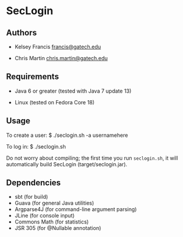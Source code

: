 SecLogin
========

Authors
-------

- Kelsey Francis     francis@gatech.edu

- Chris Martin       chris.martin@gatech.edu

Requirements
------------

- Java 6 or greater (tested with Java 7 update 13)

- Linux (tested on Fedora Core 18)

Usage
-----

To create a user:
 $ ./seclogin.sh -a usernamehere

To log in:
 $ ./seclogin.sh

Do not worry about compiling; the first time you run `seclogin.sh`, it will automatically
build SecLogin (target/seclogin.jar).

Dependencies
------------
- sbt (for build)
- Guava (for general Java utilities)
- Argparse4J (for command-line argument parsing)
- JLine (for console input)
- Commons Math (for statistics)
- JSR 305 (for @Nullable annotation)